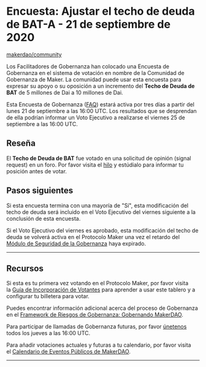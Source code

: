 # Encuesta: Ajustar el techo de deuda de BAT-A - 21 de septiembre de 2020

[makerdao/community](https://github.com/makerdao/community/blob/ad64bcd38af6caf06c8098868f78cf2f1ed4efe4/governance/polls/Adjust%20the%20BAT-A%20Debt%20Ceiling%20-%20September%2021%2C%202020.md)

Los Facilitadores de Gobernanza han colocado una Encuesta de Gobernanza en el sistema de votación en nombre de la Comunidad de Gobernanza de Maker.  La comunidad puede usar esta encuesta para expresar su apoyo o su oposición a un incremento del **Techo de Deuda de BAT** de 5 millones de Dai a 10 millones de Dai.

Esta Encuesta de Gobernanza ([FAQ](https://community-development.makerdao.com/makerdao-scd-faqs/scd-faqs/governance)) estará activa por tres días a partir del lunes 21 de septiembre a las 16:00 UTC. Los resultados que se desprendan de ella podrían informar un Voto Ejecutivo a realizarse el viernes 25 de septiembre a las 16:00 UTC.

## **Reseña**

El **Techo de Deuda de BAT** fue votado en una solicitud de opinión (signal request) en un foro. Por favor visita el [hilo](https://forum.makerdao.com/t/signal-request-adjust-the-bat-debt-ceiling/3919) y estúdialo para informar tu posición antes de votar.

## Pasos siguientes

Si esta encuesta termina con una mayoría de "Sí", esta modificación del techo de deuda será incluido en el Voto Ejecutivo del viernes siguiente a la conclusión de esta encuesta.

Si el Voto Ejecutivo del viernes es aprobado, esta modificación del techo de deuda se volverá activa en el Protocolo Maker una vez el retardo del [Módulo de Seguridad de la Gobernanza](https://forum.makerdao.com/tag/govsec-module) haya expirado.

---

## **Recursos**

Si esta es tu primera vez votando en el Protocolo Maker, por favor visita la [Guía de Incorporación de Votantes](https://community-development.makerdao.com/onboarding/voter-onboarding) para aprender a usar este tablero y a configurar tu billetera para votar.

Puedes encontrar información adicional acerca del proceso de Gobernanza en el [Framework de Riesgos de Gobernanza: Gobernando MakerDAO](https://community-development.makerdao.com/governance/governance-risk-framework).

Para participar de llamadas de Gobernanza futuras, por favor [únetenos](https://community-development.makerdao.com/governance/governance-and-risk-meetings) todos los jueves a las 16:00 UTC.

Para añadir votaciones actuales y futuras a tu calendario, por favor visita el [Calendario de Eventos Públicos de MakerDAO](https://calendar.google.com/calendar/embed?src=makerdao.com_3efhm2ghipksegl009ktniomdk%40group.calendar.google.com&ctz=America%2FLos_Angeles).

---